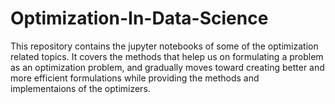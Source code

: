 # Optimization-In-Data-Science
This repository contains the jupyter notebooks of some of the optimization related topics. It covers the methods that helep us on formulating a problem as an optimization problem, and gradually moves toward creating better and more efficient formulations while providing the methods and implementaions of the optimizers.
